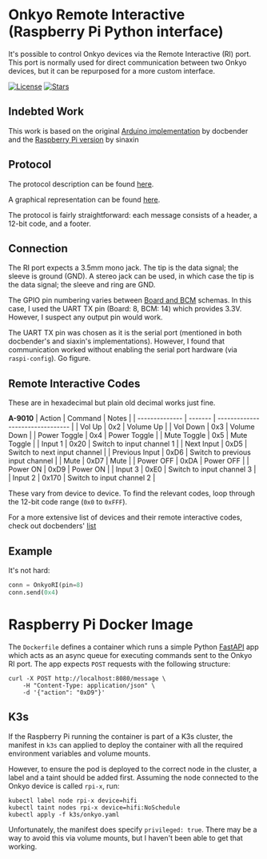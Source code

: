 # Onkyo Remote Interactive (Raspberry Pi Python interface)

It's possible to control Onkyo devices via the Remote Interactive (RI) port. This port is normally used for direct communication between two Onkyo devices, but it can be repurposed for a more custom interface.

[![License](https://img.shields.io/github/license/edfincham/onkyo-remote-interactive)](https://github.com/edfincham/onkyo-remote-interactive)
[![Stars](https://img.shields.io/github/stars/edfincham/onkyo-remote-interactive)](https://github.com/edfincham/onkyo-remote-interactive)

## Indebted Work
This work is based on the original [Arduino implementation](https://github.com/docbender/Onkyo-RI) by docbender and the [Raspberry Pi version](https://github.com/sinaxin/Onkyo-Pi) by sinaxin

## Protocol
The protocol description can be found [here](https://lirc.sourceforge.net/remotes/onkyo/Remote_Interactive).

A graphical representation can be found [here](http://fredboboss.free.fr/articles/onkyo_ri.php).

The protocol is fairly straightforward: each message consists of a header, a 12-bit code, and a footer.

## Connection
The RI port expects a 3.5mm mono jack. The tip is the data signal; the sleeve is ground (GND). A stereo jack can be used, in which case the tip is the data signal; the sleeve and ring are GND.

The GPIO pin numbering varies between [Board and BCM](https://raspberrypi.stackexchange.com/questions/12966/what-is-the-difference-between-board-and-bcm-for-gpio-pin-numbering) schemas. In this case, I used the UART TX pin (Board: 8, BCM: 14) which provides 3.3V. However, I suspect any output pin would work.

The UART TX pin was chosen as it is the serial port (mentioned in both docbender's and siaxin's implementations). However, I found that communication worked without enabling the serial port hardware (via `raspi-config`). Go figure.

## Remote Interactive Codes

These are in hexadecimal but plain old decimal works just fine.

**A-9010**
| Action         | Command | Notes                            |
| -------------- | ------- | -------------------------------- | 
| Vol Up         | 0x2     | Volume Up                        |
| Vol Down       | 0x3     | Volume Down                      |
| Power Toggle   | 0x4     | Power Toggle                     |
| Mute Toggle    | 0x5     | Mute Toggle                      |
| Input 1        | 0x20    | Switch to input channel 1        |
| Next Input     | 0xD5    | Switch to next input channel     |
| Previous Input | 0xD6    | Switch to previous input channel |
| Mute           | 0xD7    | Mute                             |
| Power OFF      | 0xDA    | Power OFF                        |
| Power ON       | 0xD9    | Power ON                         |
| Input 3        | 0xE0    | Switch to input channel 3        |
| Input 2        | 0x170   | Switch to input channel 2        |

These vary from device to device. To find the relevant codes, loop through the 12-bit code range (`0x0` to `0xFFF`).

For a more extensive list of devices and their remote interactive codes, check out docbenders' [list](https://github.com/docbender/Onkyo-RI?tab=readme-ov-file#ri-codes)

## Example

It's not hard:

```python
conn = OnkyoRI(pin=8)
conn.send(0x4)
```

# Raspberry Pi Docker Image

The `Dockerfile` defines a container which runs a simple Python [FastAPI](https://fastapi.tiangolo.com/) app which acts as an async queue for executing commands sent to the Onkyo RI port. The app expects `POST` requests with the following structure:

```shell
curl -X POST http://localhost:8080/message \
    -H "Content-Type: application/json" \
    -d '{"action": "0xD9"}'
```

## K3s
If the Raspberry Pi running the container is part of a K3s cluster, the manifest in `k3s` can applied to deploy the container with all the required environment variables and volume mounts.

However, to ensure the pod is deployed to the correct node in the cluster, a label and a taint should be added first. Assuming the node connected to the Onkyo device is called `rpi-x`, run:
```shell
kubectl label node rpi-x device=hifi
kubectl taint nodes rpi-x device=hifi:NoSchedule
kubectl apply -f k3s/onkyo.yaml
```

Unfortunately, the manifest does specify `privileged: true`. There may be a way to avoid this via volume mounts, but I haven't been able to get that working. 
